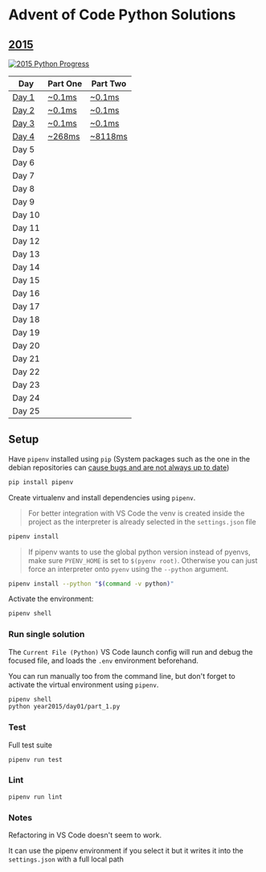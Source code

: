 # Advent of Code Python Solutions

## [2015](https://adventofcode.com/2015/)

[![2015 Python Progress](https://img.shields.io/endpoint?url=https://raw.githubusercontent.com/AlexAegis/advent-of-code/master/.github/badges/python/2015.json)](/solutions/python/year2015/)

<!-- markdownlint-disable MD013 -->

| Day                                        | Part One                                             | Part Two                                              |
| ------------------------------------------ | ---------------------------------------------------- | ----------------------------------------------------- |
| [Day 1](/solutions/python/year2015/day01/) | [~0.1ms](/solutions/python/year2015/day01/part_1.py) | [~0.1ms](/solutions/python/year2015/day01/part_2.py)  |
| [Day 2](/solutions/python/year2015/day02/) | [~0.1ms](/solutions/python/year2015/day02/part_1.py) | [~0.1ms](/solutions/python/year2015/day02/part_2.py)  |
| [Day 3](/solutions/python/year2015/day03/) | [~0.1ms](/solutions/python/year2015/day03/part_1.py) | [~0.1ms](/solutions/python/year2015/day03/part_2.py)  |
| [Day 4](/solutions/python/year2015/day04/) | [~268ms](/solutions/python/year2015/day04/part_1.py) | [~8118ms](/solutions/python/year2015/day04/part_2.py) |
| Day 5                                      |                                                      |                                                       |
| Day 6                                      |                                                      |                                                       |
| Day 7                                      |                                                      |                                                       |
| Day 8                                      |                                                      |                                                       |
| Day 9                                      |                                                      |                                                       |
| Day 10                                     |                                                      |                                                       |
| Day 11                                     |                                                      |                                                       |
| Day 12                                     |                                                      |                                                       |
| Day 13                                     |                                                      |                                                       |
| Day 14                                     |                                                      |                                                       |
| Day 15                                     |                                                      |                                                       |
| Day 16                                     |                                                      |                                                       |
| Day 17                                     |                                                      |                                                       |
| Day 18                                     |                                                      |                                                       |
| Day 19                                     |                                                      |                                                       |
| Day 20                                     |                                                      |                                                       |
| Day 21                                     |                                                      |                                                       |
| Day 22                                     |                                                      |                                                       |
| Day 23                                     |                                                      |                                                       |
| Day 24                                     |                                                      |                                                       |
| Day 25                                     |                                                      |                                                       |

## Setup

Have `pipenv` installed using `pip` (System packages such as the one in the
debian repositories can [cause bugs and are not always up to date](https://bugs.debian.org/cgi-bin/bugreport.cgi?bug=945139))

```sh
pip install pipenv
```

Create virtualenv and install dependencies using `pipenv`.

> For better integration with VS Code the venv is created inside the
> project as the interpreter is already selected in the `settings.json` file

```sh
pipenv install
```

> If pipenv wants to use the global python version instead of pyenvs, make
> sure `PYENV_HOME` is set to `$(pyenv root)`. Otherwise you can just force an
> interpreter onto `pyenv` using the `--python` argument.

```sh
pipenv install --python "$(command -v python)"
```

Activate the environment:

```sh
pipenv shell
```

### Run single solution

The `Current File (Python)` VS Code launch config will run and debug the
focused file, and loads the `.env` environment beforehand.

You can run manually too from the command line, but don't forget to activate
the virtual environment using `pipenv`.

```sh
pipenv shell
python year2015/day01/part_1.py
```

### Test

Full test suite

```sh
pipenv run test
```

### Lint

```sh
pipenv run lint
```

### Notes

Refactoring in VS Code doesn't seem to work.

It can use the pipenv environment if you select it but it writes it into the
`settings.json` with a full local path
